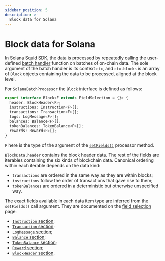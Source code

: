 ```yaml
---
sidebar_position: 5
description: >-
  Block data for Solana
---
```


# Block data for Solana

In Solana Squid SDK, the data is processed by repeatedly calling the user-defined [batch handler](/sdk/reference/processors/architecture/#processorrun) function on batches of on-chain data. The sole argument of the batch handler is its context `ctx`, and `ctx.blocks` is an array of `Block` objects containing the data to be processed, aligned at the block level.

For `SolanaBatchProcessor` the `Block` interface is defined as follows:

```ts
export interface Block<F extends FieldSelection = {}> {
  header: BlockHeader<F>;
  instructions: Instruction<F>[];
  transactions: Transaction<F>[];
  logs: LogMessage<F>[];
  balances: Balance<F>[];
  tokenBalances: TokenBalance<F>[];
  rewards: Reward<F>[];
}
```

`F` here is the type of the argument of the [`setFields()`](/solana-indexing/sdk/solana-batch/field-selection) processor method.

`BlockData.header` contains the block header data. The rest of the fields are iterables containing the six kinds of blockchain data. Canonical ordering within each iterable depends on the data kind:

- `transactions` are ordered in the same way as they are within blocks;
- `instructions` follow the order of transactions that gave rise to them;
- `tokenBalances` are ordered in a deterministic but otherwise unspecified way.

The exact fields available in each data item type are inferred from the `setFields()` call argument. They are documented on the [field selection](/solana-indexing/sdk/solana-batch/field-selection) page:

- [`Instruction` section](/solana-indexing/sdk/solana-batch/field-selection#instruction);
- [`Transaction` section](/solana-indexing/sdk/solana-batch/field-selection#transaction);
- [`LogMessage` section](/solana-indexing/sdk/solana-batch/field-selection#logmessage);
- [`Balance` section](/solana-indexing/sdk/solana-batch/field-selection#balance);
- [`TokenBalance` section](/solana-indexing/sdk/solana-batch/field-selection#tokenbalance);
- [`Reward` section](/solana-indexing/sdk/solana-batch/field-selection#reward);
- [`BlockHeader` section](/solana-indexing/sdk/solana-batch/field-selection#block-header).

<!--
## Example

The handler below simply outputs all the log items emitted by the contract `0x2E645469f354BB4F5c8a05B3b30A929361cf77eC` in [real time](/sdk/resources/basics/unfinalized-blocks):

```ts
import { TypeormDatabase } from "@subsquid/typeorm-store";
import { EvmBatchProcessor } from "@subsquid/evm-processor";

const CONTRACT_ADDRESS =
  "0x2E645469f354BB4F5c8a05B3b30A929361cf77eC".toLowerCase();

const processor = new EvmBatchProcessor()
  .setGateway("https://v2.archive.subsquid.io/network/ethereum-mainnet")
  .setRpcEndpoint("<my_eth_rpc_url>")
  .setFinalityConfirmation(75)
  .setBlockRange({ from: 17000000 })
  .addLog({
    address: [CONTRACT_ADDRESS],
  })
  .setFields({
    // could be omitted: this call does not change the defaults
    log: {
      topics: true,
      data: true,
    },
  });

processor.run(new TypeormDatabase(), async (ctx) => {
  for (let c of ctx.blocks) {
    for (let log of c.logs) {
      if (log.address === CONTRACT_ADDRESS) {
        ctx.log.info(log, `Log:`);
      }
    }
  }
});
```

One can experiment with the [`setFields()`](/sdk/reference/processors/evm-batch/field-selection) argument and see how the output changes.

For more elaborate examples, check [Solana Examples](/sdk/examples). -->
